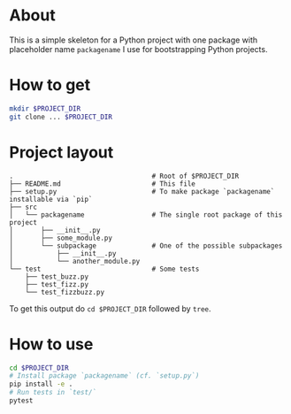 # About

This is a simple skeleton for a Python project with one
package with placeholder name `packagename` I use for bootstrapping
Python projects.

# How to get

```bash
mkdir $PROJECT_DIR
git clone ... $PROJECT_DIR
```

# Project layout

```
.                                   # Root of $PROJECT_DIR
├── README.md                       # This file
├── setup.py                        # To make package `packagename` installable via `pip`
├── src
│   └── packagename                 # The single root package of this project    
│       ├── __init__.py
│       ├── some_module.py
│       └── subpackage              # One of the possible subpackages
│           ├── __init__.py
│           └── another_module.py
└── test                            # Some tests
    ├── test_buzz.py
    ├── test_fizz.py
    └── test_fizzbuzz.py
```

To get this output do `cd $PROJECT_DIR` followed by `tree`.

# How to use

```bash
cd $PROJECT_DIR
# Install package `packagename` (cf. `setup.py`)
pip install -e .
# Run tests in `test/`
pytest
```
